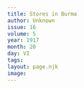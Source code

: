 ```yaml
---
title: Stores in Burma
author: Unknown
issue: 16
volume: 5
year: 1917
month: 20
day: VI
tags:
layout: page.njk
image:
---
```


